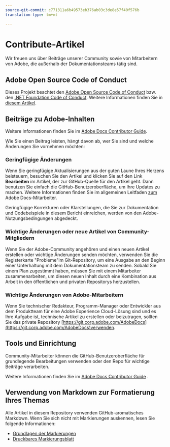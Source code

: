 ```yaml
---
source-git-commit: c771311a6b49573eb376ab03c3de8e57f40f576b
translation-type: tm+mt

---
```

# Contribute-Artikel

Wir freuen uns über Beiträge unserer Community sowie von Mitarbeitern von Adobe, die außerhalb der Dokumentationsteams tätig sind.

## Adobe Open Source Code of Conduct

Dieses Projekt beachtet den [Adobe Open Source Code of Conduct](code-of-conduct.md) bzw. den [.NET Foundation Code of Conduct](https://dotnetfoundation.org/code-of-conduct). Weitere Informationen finden Sie in [diesem Artikel](contributing.md).

## Beiträge zu Adobe-Inhalten

Weitere Informationen finden Sie im [Adobe Docs Contributor Guide](https://docs.adobe.com/content/help/en/contributor/contributor-guide/introduction.html).

Wie Sie einen Beitrag leisten, hängt davon ab, wer Sie sind und welche Änderungen Sie vornehmen möchten:

### Geringfügige Änderungen

Wenn Sie geringfügige Aktualisierungen aus der guten Laune Ihres Herzens beisteuern, besuchen Sie den Artikel und klicken Sie auf den Link **Bearbeiten** im Artikel, der zur GitHub-Quelle für den Artikel geht. Dann benutzen Sie einfach die GitHub-Benutzeroberfläche, um Ihre Updates zu machen. Weitere Informationen finden Sie im allgemeinen Leitfaden [zum](https://docs.adobe.com/content/help/en/contributor/contributor-guide/introduction.html) Adobe Docs-Mitarbeiter.

Geringfügige Korrekturen oder Klarstellungen, die Sie zur Dokumentation und Codebeispiele in diesem Bericht einreichen, werden von den Adobe-Nutzungsbedingungen abgedeckt.

### Wichtige Änderungen oder neue Artikel von Community-Mitgliedern

Wenn Sie der Adobe-Community angehören und einen neuen Artikel erstellen oder wichtige Änderungen senden möchten, verwenden Sie die Registerkarte &quot;Probleme&quot;im Git-Repository, um eine Ausgabe an den Beginn einer Unterhaltung mit dem Dokumentationsteam zu senden. Sobald Sie einem Plan zugestimmt haben, müssen Sie mit einem Mitarbeiter zusammenarbeiten, um diesen neuen Inhalt durch eine Kombination aus Arbeit in den öffentlichen und privaten Repositorys herzustellen.

<!--
If you submit a pull request with significant changes to documentation and code examples, you'll see a message in the pull request asking you to submit an online contribution license agreement (CLA). We need you to complete the online form before we can review your pull request.
-->

### Wichtige Änderungen von Adobe-Mitarbeitern

Wenn Sie technischer Redakteur, Programm-Manager oder Entwickler aus dem Produktteam für eine Adobe Experience Cloud-Lösung sind und es Ihre Aufgabe ist, technische Artikel zu erstellen oder beizutragen, sollten Sie das private Repository [https://git.corp.adobe.com/AdobeDocs](https://git.corp.adobe.com/AdobeDocs)verwenden. <!--Employees from other parts of the Adobe world should use the public repo for minor updates.-->

## Tools und Einrichtung

Community-Mitarbeiter können die GitHub-Benutzeroberfläche für grundlegende Bearbeitungen verwenden oder den Repo für wichtige Beiträge verarbeiten.

Weitere Informationen finden Sie im [Adobe Docs Contributor Guide](https://docs.adobe.com/content/help/en/contributor/contributor-guide/introduction.html) .

## Verwendung von Markdown zur Formatierung Ihres Themas

Alle Artikel in diesem Repository verwenden GitHub-aromatisches Markdown. Wenn Sie sich nicht mit Markierungen auskennen, lesen Sie folgende Informationen:

* [Grundlagen der Markierungen](https://help.github.com/articles/markdown-basics/)
* [Druckbares Markierungsblatt](https://guides.github.com/pdfs/markdown-cheatsheet-online.pdf)

<!--
## Labels

In the public repository, automated labels are assigned to pull requests to help us manage the pull request workflow and to help let you know what's going on with your pull request:

* **Change sent to author**: The author has been notified of the pending pull request.
* **ready-to-merge**: Ready for review by our pull request review team.
-->

